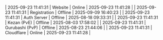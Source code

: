 | 2025-09-23 11:41:31 | Website | Online | 2025-09-23 11:41:28 |
| 2025-09-23 11:41:31 | Registration | Offline | 2025-09-09 16:40:23 |
| 2025-09-23 11:41:31 | Auth Server | Offline | 2025-08-18 09:33:31 |
| 2025-09-23 11:41:31 | Kezan (PvE) | Offline | 2025-08-03 17:58:02 |
| 2025-09-23 11:41:31 | Gurubashi (PvP) | Offline | 2025-08-23 21:44:06 |
| 2025-09-23 11:41:31 | Cloudflare | Online | 2025-09-23 11:41:28 |
